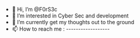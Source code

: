 - 👋 Hi, I’m @F0rS3c
- 👀 I’m interested in Cyber Sec and development 
- 🌱 I’m currently  get my thoughts out to the ground 
- 📫 How to reach me : ------------------

<!---
F0rS3c/F0rS3c is a ✨ special ✨ repository because its `README.md` (this file) appears on your GitHub profile.
You can click the Preview link to take a look at your changes.
--->
